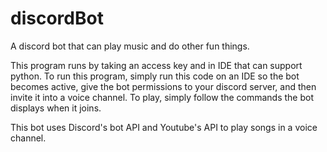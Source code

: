 # discordBot
A discord bot that can play music and do other fun things.

This program runs by taking an access key and in IDE that can support python. To run this program, simply run this code on an IDE so the bot becomes active, give the bot permissions to your discord server, and then invite it into a voice channel. To play, simply follow the commands the bot displays when it joins.

This bot uses Discord's bot API and Youtube's API to play songs in a voice channel.
